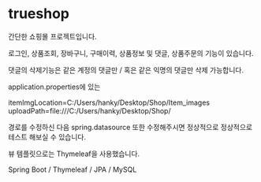 # trueshop

간단한 쇼핑몰 프로젝트입니다.

로그인, 상품조회, 장바구니, 구매이력, 상품정보 및 댓글, 상품주문의 기능이 있습니다.

댓글의 삭제기능은 같은 계정의 댓글만 / 혹은 같은 익명의 댓글만 삭제 가능합니다.

application.properties에 있는

itemImgLocation=C:/Users/hanky/Desktop/Shop/Item_images
uploadPath=file:///C:/Users/hanky/Desktop/Shop/

경로를 수정하신 다음 spring.datasource 또한 수정해주시면 정상적으로 정상적으로 테스트 해보실 수 있습니다.

뷰 템플릿으로는 Thymeleaf을 사용했습니다.


Spring Boot / Thymeleaf / JPA / MySQL
